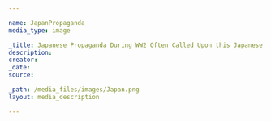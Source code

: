 ```yaml
--- 

name: JapanPropaganda
media_type: image

_title: Japanese Propaganda During WW2 Often Called Upon this Japanese Spirit
description: 
creator: 
_date: 
source: 

_path: /media_files/images/Japan.png 
layout: media_description

--- 
```

